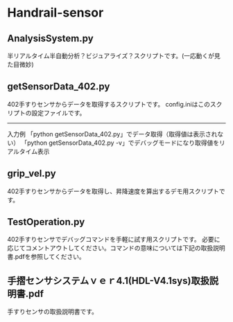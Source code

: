 # Handrail-sensor

<h2>AnalysisSystem.py</h2>
半リアルタイム半自動分析？ビジュアライズ？スクリプトです。(一応動くが見た目微妙)

<h2>getSensorData_402.py</h2>
402手すりセンサからデータを取得するスクリプトです。
config.iniはこのスクリプトの設定ファイルです。

-------------------
入力例
「python getSensorData_402.py」でデータ取得（取得値は表示されない）
「python getSensorData_402.py -v」でデバッグモードになり取得値をリアルタイム表示
  
<h2>grip_vel.py</h2>
402手すりセンサからデータを取得し、昇降速度を算出するデモ用スクリプトです。

<h2>TestOperation.py</h2>
402手すりセンサでデバッグコマンドを手軽に試す用スクリプトです。
必要に応じてコメントアウトしてください。コマンドの意味については下記の取扱説明書.pdfを参照してください。

<h2>手摺センサシステムｖｅｒ4.1(HDL-V4.1sys)取扱説明書.pdf</h2>
手すりセンサの取扱説明書です。
